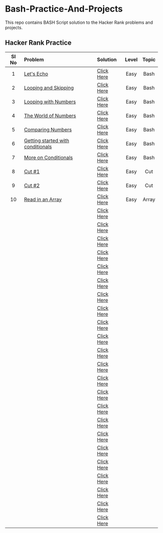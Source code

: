 # Bash-Practice-And-Projects
This repo contains BASH Script solution to the Hacker Rank problems and projects.

## Hacker Rank Practice

|Sl No | Problem | Solution | Level | Topic |
|:-------:|:-------|:-------|:-----:|:-----:|
|1|[Let's Echo]()|[Click Here](/problems/01-lets-echo.md)|Easy|Bash|
|2|[Looping and Skipping](https://www.hackerrank.com/challenges/bash-tutorials---looping-and-skipping/problem?isFullScreen=true)|[Click Here](./problems/02-looping-and-skipping.md)|Easy|Bash|
|3|[Looping with Numbers](https://www.hackerrank.com/challenges/bash-tutorials---looping-with-numbers/problem?isFullScreen=true)|[Click Here](./problems/03-looping-with-numbers.md)|Easy|Bash|
|4|[The World of Numbers](https://www.hackerrank.com/challenges/bash-tutorials---the-world-of-numbers/problem?isFullScreen=true)|[Click Here](./problems/04-world-of-numbers.md)|Easy|Bash|
|5|[Comparing Numbers](https://www.hackerrank.com/challenges/bash-tutorials---comparing-numbers/problem?isFullScreen=true)|[Click Here](./problems/05-comparing-numbers.md)|Easy|Bash|
|6|[Getting started with conditionals](https://www.hackerrank.com/challenges/bash-tutorials---getting-started-with-conditionals/problem?isFullScreen=true)|[Click Here](./problems/06-getting-started-with-conditionals.md)|Easy|Bash|
|7|[More on Conditionals](https://www.hackerrank.com/challenges/bash-tutorials---more-on-conditionals/problem?isFullScreen=true)|[Click Here](./problems/07-more-on-conditionals.md)|Easy|Bash|
|8|[Cut #1](https://www.hackerrank.com/challenges/text-processing-cut-1/problem?isFullScreen=true)|[Click Here](./problems/08-cut1.md)|Easy|Cut|
|9|[Cut #2](https://www.hackerrank.com/challenges/text-processing-cut-2/problem?isFullScreen=true)|[Click Here](./problems/09-cut2.md)|Easy|Cut|
|10|[Read in an Array](https://www.hackerrank.com/challenges/bash-tutorials-read-in-an-array/problem?isFullScreen=true)|[Click Here](./problems/10-read-in-an-array.md)|Easy|Array|
||[]()|[Click Here]()|||
||[]()|[Click Here]()|||
||[]()|[Click Here]()|||
||[]()|[Click Here]()|||
||[]()|[Click Here]()|||
||[]()|[Click Here]()|||
||[]()|[Click Here]()|||
||[]()|[Click Here]()|||
||[]()|[Click Here]()|||
||[]()|[Click Here]()|||
||[]()|[Click Here]()|||
||[]()|[Click Here]()|||
||[]()|[Click Here]()|||
||[]()|[Click Here]()|||
||[]()|[Click Here]()|||
||[]()|[Click Here]()|||
||[]()|[Click Here]()|||
||[]()|[Click Here]()|||
||[]()|[Click Here]()|||
||[]()|[Click Here]()|||
||[]()|[Click Here]()|||
||[]()|[Click Here]()|||
||[]()|[Click Here]()|||


